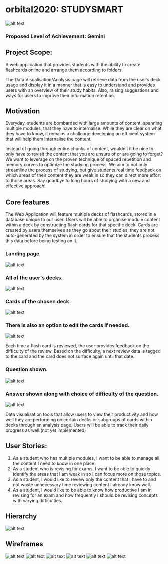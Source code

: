 # orbital2020: STUDYSMART
![alt text](https://sheltered-atoll-56102.herokuapp.com)


### Proposed Level of Achievement: Gemini

## Project Scope:

A web application that provides students with the ability to create flashcards online and arrange them according to folders.

The Data Visualisation/Analysis page will retrieve data from the user’s deck usage and display it in a manner that is easy to understand and provides users with an overview of their study habits. Also, raising suggestions and ways for users to improve their information retention.

## Motivation
Everyday, students are bombarded with large amounts of content, spanning multiple modules, that they have to internalise. While they are clear on what they have to know, it remains a challenge developing an efficient system that will help them internalise the content. 

Instead of going through entire chunks of content, wouldn’t it be nice to only have to revisit the content that you are unsure of or are going to forget? We want to leverage on the proven technique of spaced repetition and memory curves to optimize the studying process. We aim to not only streamline the process of studying, but give students real time feedback on which areas of their content they are weak in so they can direct more effort to those areas. Say goodbye to long hours of studying with a new and effective approach! 

## Core features
The Web Application will feature multiple decks of flashcards, stored in a database unique to our user. Users will be able to organise module content within a deck by constructing flash cards for that specific deck. Cards are created by users themselves as they go about their studies, they are not auto-generated by the system in order to ensure that the students process this data before being testing on it.

### Landing page
![alt text](https://github.com/KishenKumarrrrr/orbital2020/blob/master/landing.jpeg?raw=true)

### All of the user's decks.
![alt text](https://github.com/KishenKumarrrrr/orbital2020/blob/master/all_decks.jpeg?raw=true)

### Cards of the chosen deck.
![alt text](https://github.com/KishenKumarrrrr/orbital2020/blob/master/cards.jpeg?raw=true)

### There is also an option to edit the cards if needed.
![alt text](https://github.com/KishenKumarrrrr/orbital2020/blob/master/edit_qn.jpeg?raw=true)

Each time a flash card is reviewed, the user provides feedback on the difficulty of the review. Based on the difficulty, a next review data is tagged to the card and the card does not surface again until that date. 

### Question shown.
![alt text](https://github.com/KishenKumarrrrr/orbital2020/blob/master/card.png?raw=true)
### Answer shown along with choice of difficulty of the question.
![alt text](https://github.com/KishenKumarrrrr/orbital2020/blob/master/answer.png?raw=true)


Data visualisation tools that allow users to view their productivity and how well they are performing on certain decks or subgroups of cards within decks through an analysis page. Users will be able to track their daily progress as well.(not yet implemented)

## User Stories:

1.	As a student who has multiple modules, I want to be able to manage all the content I need to know in one place.
2.	As a student who is revising for exams, I want to be able to quickly identify the areas that I am weak in so I can focus more on those topics.
3.	As a student, I would like to review only the content that I have to and not waste unnecessary time reviewing content I already know well.
4.	As a student, I would like to be able to know how productive I am in revising for an exam and how frequently I should be revising concepts with varying difficulties.

## Hierarchy
![alt text](https://github.com/KishenKumarrrrr/orbital2020/blob/master/hierarchy.jpeg?raw=true)


## Wireframes
![alt text](https://github.com/KishenKumarrrrr/orbital2020/blob/master/landing_wireframe.jpeg?raw=true)
![alt text](https://github.com/KishenKumarrrrr/orbital2020/blob/master/all_decks_wireframe.jpeg?raw=true)
![alt text](https://github.com/KishenKumarrrrr/orbital2020/blob/master/all_cards_wireframe.jpeg?raw=true)
![alt text](https://github.com/KishenKumarrrrr/orbital2020/blob/master/card_wireframe.jpeg?raw=true)
![alt text](https://github.com/KishenKumarrrrr/orbital2020/blob/master/answer_fireframe.jpeg?raw=true)
![alt text](https://github.com/KishenKumarrrrr/orbital2020/blob/master/edit_qn_wireframe.jpeg?raw=true)
